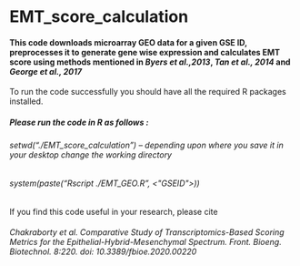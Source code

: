 # EMT_score_calculation
#### This code downloads microarray GEO data for a given GSE ID, preprocesses it to generate gene wise expression and calculates EMT score using methods mentioned in *Byers et al.,2013*, *Tan et al., 2014* and *George et al., 2017*

To run the code successfully you should have all the required R packages installed. 



##### Please run the code in R as follows :
 ###### setwd(“./EMT_score_calculation”) – depending upon where you save it in your desktop change the working directory
 ###### system(paste(“Rscript  ./EMT_GEO.R”, <"GSEID">)) 



If you find this code useful in your research, please cite 
###### *Chakraborty et al. Comparative Study of Transcriptomics-Based Scoring Metrics for the Epithelial-Hybrid-Mesenchymal Spectrum. Front. Bioeng. Biotechnol. 8:220. doi: 10.3389/fbioe.2020.00220* 
